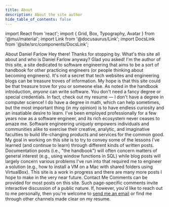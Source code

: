```yaml
---
title: About
description: About the site author
hide_table_of_contents: false
---
```


import React from 'react';
import { Grid, Box, Typography, Avatar } from '@mui/material';
import Link from '@docusaurus/Link';
import DocsLink from '@site/src/components/DocsLink';

<Grid spacing={2} >
  <Grid item xs={12} md={8}>
    <Box sx={{ display: 'flex', alignItems: 'center', justifyContent: 'center' }}>
      <Box sx={{ flexGrow: 1 }}>
        <Typography variant="h4">About Daniel Farlow</Typography>
        <Typography>
          Hey there! Thanks for stopping by. What's this site all about and who is Daniel Farlow anyway? Glad you asked! I'm the author of this site, a site dedicated to software engineering that aims to be a sort of handbook for other practicing engineers (or people thinking about becoming engineers). It's not a secret that tech websites and <Link to="https://github.com/kilimchoi/engineering-blogs">engineering blogs</Link> can be treasure troves of information. My hope is that this site could be that treasure trove for you or someone else.
        </Typography>
        <Typography>
          As noted in the <DocsLink to="/docs/intro">handbook introduction</DocsLink>, <em>anyone</em> can write software. You don't need a fancy degree or special credentials. In fact, <DocsLink to="/resume" target="_blank">check out my resume</DocsLink> &#8212; I don't have a degree in computer science! I do have a degree in math, which can help sometimes, but the most important thing (in my opinion) is to have endless curiosity and an insatiable desire to learn. I've been employed professionally for a few years now as a software engineer, and its rich ecosystem never ceases to amaze me. Software engineering uniquely empowers individuals and communities alike to exercise their creative, analytic, and imaginative faculties to build life-changing products and services for the common good. My goal in working on this site is to try to convey some of the lessons I've learned (and continue to learn) through different kinds of written posts.
        </Typography>
        <Typography>
           Documentation posts (i.e., <DocsLink to="/docs/intro">"the handbook"</DocsLink>) will often concern matters of general interest (e.g., <DocsLink to="/docs/topics/sql/window-functions" target="_blank">using window functions in SQL</DocsLink>) while <DocsLink to="/blog/archive">blog posts</DocsLink> will largely concern various problems I've run into that required me to engineer a solution (e.g., <DocsLink to="/blog/2023/03/29/2023/virtual-box-mac-ubuntu-shared" target="_blank">how to install a VM on a Mac with shared folders using VirtualBox</DocsLink>). This site is a work in progress and there are many more posts I hope to make in the very near future.
        </Typography>
      </Box>
      <DocsLink to="/resume" target="_blank">
        <Avatar
          src={require('@site/static/img/headshot.jpeg').default}
          alt="Daniel Farlow"
          sx={{ borderRadius: '50%', height: 130, width: 130, ml: 2 }}
        />
      </DocsLink>
    </Box>
    <Box sx={{ mt: 4, display: 'flex', alignItems: 'center' }}>
      <Box sx={{ flexGrow: 1 }}>
        <Typography variant="h4">Contact Me</Typography>
        <Typography>
          Comments can be provided for most posts on this site. Such page-specific comments invite interactive discussion of a public nature. If, however, you'd like to reach out to me personally, then you're welcome to <a href="mailto:daniel@dwf.dev?subject=Hey%20Daniel%21%20Nice%20Website%21">send me an email</a> or find me through other channels made clear on <DocsLink to="/resume" target="_blank">my resume</DocsLink>.
        </Typography>
      </Box>
    </Box>
  </Grid>
</Grid>
